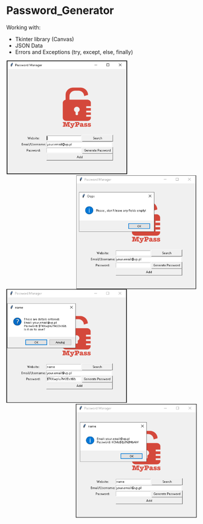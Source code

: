 # Password_Generator

Working with:
- Tkinter library (Canvas)
- JSON Data
- Errors and Exceptions (try, except, else, finally)

<p >
<img src="/photo/blank.png" width="320" height="300"><img src="/photo/empty.png" width="320" height="300" align="right"><img src="/photo/save.png" width="320" height="300" ><img src="/photo/search.png" width="320" height="300" align="right">
</p>
